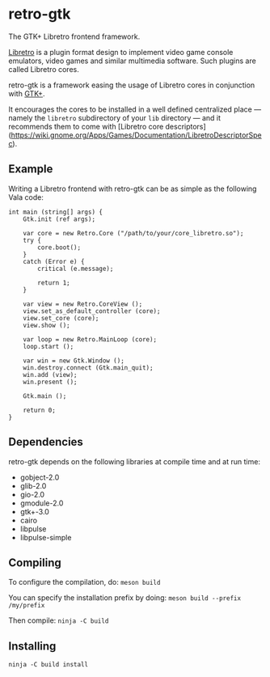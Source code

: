 # retro-gtk

The GTK+ Libretro frontend framework.

[Libretro](https://www.libretro.com/) is a plugin format design to implement
video game console emulators, video games and similar multimedia software. Such
plugins are called Libretro cores.

retro-gtk is a framework easing the usage of Libretro cores in conjunction with
[GTK+](https://www.gtk.org/).

It encourages the cores to be installed in a well defined centralized place —
namely the `libretro` subdirectory of your `lib` directory — and it recommends
them to come with [Libretro core descriptors]
(https://wiki.gnome.org/Apps/Games/Documentation/LibretroDescriptorSpec).

## Example

Writing a Libretro frontend with retro-gtk can be as simple as the following
Vala code:

```
int main (string[] args) {
    Gtk.init (ref args);

    var core = new Retro.Core ("/path/to/your/core_libretro.so");
    try {
        core.boot();
    }
    catch (Error e) {
        critical (e.message);

        return 1;
    }

    var view = new Retro.CoreView ();
    view.set_as_default_controller (core);
    view.set_core (core);
    view.show ();

    var loop = new Retro.MainLoop (core);
    loop.start ();

    var win = new Gtk.Window ();
    win.destroy.connect (Gtk.main_quit);
    win.add (view);
    win.present ();

    Gtk.main ();

    return 0;
}
```

## Dependencies

retro-gtk depends on the following libraries at compile time and at run time:
- gobject-2.0
- glib-2.0
- gio-2.0
- gmodule-2.0
- gtk+-3.0
- cairo
- libpulse
- libpulse-simple

## Compiling

To configure the compilation, do:
`meson build`

You can specify the installation prefix by doing:
`meson build --prefix /my/prefix`

Then compile:
`ninja -C build`

## Installing

`ninja -C build install`
